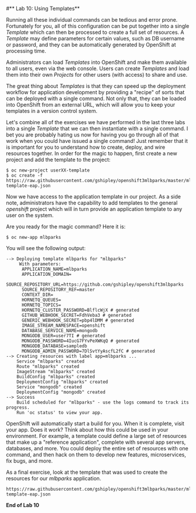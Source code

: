 #** Lab 10: Using Templates**

Running all these individual commands can be tedious and error prone.
Fortunately for you, all of this configuration can be put together into a single
*Template* which can then be processed to create a full set of resources. A
*Template* may define parameters for certain values, such as DB username or
password, and they can be automatically generated by OpenShift at processing
time.

Administrators can load *Templates* into OpenShift and make them available to
all users, even via the web console. Users can create *Templates* and load them
into their own *Projects* for other users (with access) to share and use.

The great thing about *Templates* is that they can speed up the deployment
workflow for application development by providing a "recipe" of sorts that can
be deployed with a single command.  Not only that, they can be loaded into
OpenShift from an external URL, which will allow you to keep your templates in a
version control system.

Let's combine all of the exercises we have performed in the last three labs into
a single *Template* that we can then instantiate with a single command.  I bet
you are probably hating us now for having you go through all of that work when
you could have issued a single command! Just remember that it is important for
you to understand how to create, deploy, and wire resources together.  In order
for the magic to happen, first create a new project and add the template to the
project:

	$ oc new-project userXX-template
	$ oc create -f https://raw.githubusercontent.com/gshipley/openshift3mlbparks/master/mlbparks-template-eap.json

Now we have access to the application template in our project.  As a side note, administrators have the capability to add templates to the general *openshift* project which will in turn provide an application template to any user on the system.

Are you ready for the magic command?  Here it is:

	$ oc new-app mlbparks

You will see the following output:

    --> Deploying template mlbparks for "mlbparks"
         With parameters:
          APPLICATION_NAME=mlbparks
          APPLICATION_DOMAIN=
          SOURCE_REPOSITORY_URL=https://github.com/gshipley/openshift3mlbparks
          SOURCE_REPOSITORY_REF=master
          CONTEXT_DIR=
          HORNETQ_QUEUES=
          HORNETQ_TOPICS=
          HORNETQ_CLUSTER_PASSWORD=BlflcWjX # generated
          GITHUB_WEBHOOK_SECRET=FdhVeba3 # generated
          GENERIC_WEBHOOK_SECRET=pbp4lDMM # generated
          IMAGE_STREAM_NAMESPACE=openshift
          DATABASE_SERVICE_NAME=mongodb
          MONGODB_USER=user7TI # generated
          MONGODB_PASSWORD=4IucG7FYvPeXWKqQ # generated
          MONGODB_DATABASE=sampledb
          MONGODB_ADMIN_PASSWORD=7DlSvtYyAscfL2fC # generated
    --> Creating resources with label app=mlbparks ...
        Service "mlbparks" created
        Route "mlbparks" created
        ImageStream "mlbparks" created
        BuildConfig "mlbparks" created
        DeploymentConfig "mlbparks" created
        Service "mongodb" created
        DeploymentConfig "mongodb" created
    --> Success
        Build scheduled for "mlbparks" - use the logs command to track its progress.
        Run 'oc status' to view your app.

OpenShift will automatically start a build for you. When it is complete, visit
your app. Does it work? Think about how this could be used in your environment.
For example, a template could define a large set of resources that make up a
"reference application", complete with several app servers, databases, and more.
You could deploy the entire set of resources with one command, and then hack on
them to develop new features, microservices, fix bugs, and more.

As a final exercise, look at the template that was used to create the
resources for our *mlbparks* application.

    https://raw.githubusercontent.com/gshipley/openshift3mlbparks/master/mlbparks-template-eap.json

**End of Lab 10**

